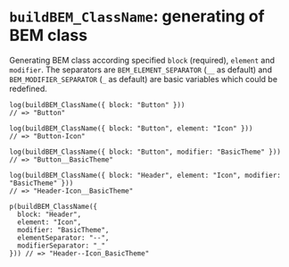 # `buildBEM_ClassName`: generating of BEM class

Generating BEM class according specified `block` (required), `element` and `modifier`.
The separators are `BEM_ELEMENT_SEPARATOR` (`__` as default) and `BEM_MODIFIER_SEPARATOR` (`_` as default) are 
basic variables which could be redefined.


```stylus
log(buildBEM_ClassName({ block: "Button" })) 
// => "Button"

log(buildBEM_ClassName({ block: "Button", element: "Icon" })) 
// => "Button-Icon"

log(buildBEM_ClassName({ block: "Button", modifier: "BasicTheme" })) 
// => "Button__BasicTheme"

log(buildBEM_ClassName({ block: "Header", element: "Icon", modifier: "BasicTheme" })) 
// => "Header-Icon__BasicTheme"

p(buildBEM_ClassName({
  block: "Header",
  element: "Icon",
  modifier: "BasicTheme",
  elementSeparator: "--",
  modifierSeparator: "_"
})) // => "Header--Icon_BasicTheme"
```
